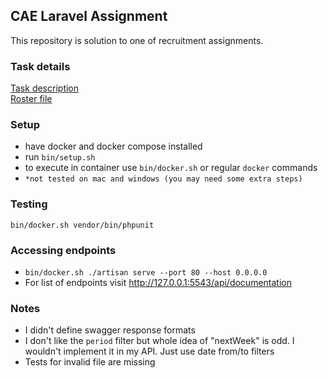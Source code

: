 ## CAE Laravel Assignment
This repository is solution to one of recruitment assignments.
### Task details

[Task description](doc/assignement.md)  
[Roster file](doc/roster.md)


### Setup
- have docker and docker compose installed
- run `bin/setup.sh`
- to execute in container use `bin/docker.sh` or regular `docker` commands
- `*not tested on mac and windows (you may need some extra steps)`

### Testing
`bin/docker.sh vendor/bin/phpunit`

### Accessing endpoints
-   `bin/docker.sh ./artisan serve --port 80 --host 0.0.0.0`
- For list of endpoints visit http://127.0.0.1:5543/api/documentation

### Notes
- I didn't define swagger response formats
- I don't like the `period` filter but whole idea of "nextWeek" is odd. I wouldn't implement it in my API. Just use date from/to filters
- Tests for invalid file are missing
